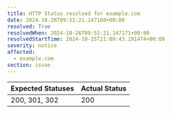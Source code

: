 ```yaml
---
title: HTTP Status resolved for example.com
date: 2024-10-26T09:51:21.147160+00:00
resolved: True
resolvedWhen: 2024-10-26T09:51:21.147171+00:00
resolvedStartTime: 2024-10-25T21:09:43.191474+00:00
severity: notice
affected:
  - example.com
section: issue
---
```


| Expected Statuses | Actual Status  |
|-------------------|----------------|
| 200, 301, 302 | 200 |
